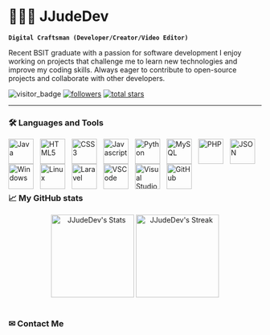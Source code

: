 # 👨🏾‍💻 JJudeDev

**`Digital Craftsman (Developer/Creator/Video Editor)`**

Recent BSIT graduate with a passion for software development I enjoy working on projects that challenge me to learn new technologies and improve my coding skills. Always eager to contribute to open-source projects and collaborate with other developers.

   <p align="left">
     <img src="https://komarev.com/ghpvc/?username=JJudeDev&style=for-the-badge&color=red" alt="visitor_badge">
      <a href="https://github.com/JJudeDev?tab=followers">
         <img alt="followers" title="Follow me on Github" src="https://custom-icon-badges.demolab.com/github/followers/JJudeDev?color=236ad3&labelColor=1155ba&style=for-the-badge&logo=person-add&label=Follow&logoColor=white"/></a>
      <a href="https://github.com/JJudeDev?tab=repositories&sort=stargazers">
         <img alt="total stars" title="Total stars on GitHub" src="https://custom-icon-badges.demolab.com/github/stars/JJudeDev?color=55960c&style=for-the-badge&labelColor=488207&logo=star"/></a>
   </p>

---

### 🛠️ Languages and Tools

<img align="left" alt="Java" width="50px" style="padding-right:10px;" src="https://cdn.jsdelivr.net/gh/devicons/devicon@latest/icons/java/java-original.svg" />
<img align="left" alt="HTML5" width="50px" style="padding-right:10px;" src="https://cdn.jsdelivr.net/gh/devicons/devicon@latest/icons/html5/html5-original.svg" />
<img align="left" alt="CSS3" width="50px" style="padding-right:10px;" src="https://cdn.jsdelivr.net/gh/devicons/devicon@latest/icons/css3/css3-original.svg" />
<img align="left" alt="Javascript" width="50px" style="padding-right:10px;" src="https://cdn.jsdelivr.net/gh/devicons/devicon@latest/icons/javascript/javascript-original.svg" />
<img align="left" alt="Python" width="50px" style="padding-right:10px;" src="https://cdn.jsdelivr.net/gh/devicons/devicon@latest/icons/python/python-original.svg" />
<img align="left" alt="MySQL" width="50px" style="padding-right:10px;" src="https://cdn.jsdelivr.net/gh/devicons/devicon@latest/icons/mysql/mysql-original.svg" />
<img align="left" alt="PHP" width="50px" style="padding-right:10px;" src="https://cdn.jsdelivr.net/gh/devicons/devicon@latest/icons/php/php-original.svg" />
<img align="left" alt="JSON" width="50px" style="padding-right:10px;" src="https://cdn.jsdelivr.net/gh/devicons/devicon@latest/icons/json/json-original.svg" />
<img align="left" alt="Windows" width="50px" style="padding-right:10px;" src="https://cdn.jsdelivr.net/gh/devicons/devicon@latest/icons/windows8/windows8-original.svg" />
<img align="left" alt="Linux" width="50px" style="padding-right:10px;" src="https://cdn.jsdelivr.net/gh/devicons/devicon@latest/icons/linux/linux-original.svg" />
<img align="left" alt="Laravel" width="50px" style="padding-right:10px;" src="https://cdn.jsdelivr.net/gh/devicons/devicon@latest/icons/laravel/laravel-original.svg" />
<img align="left" alt="VSCode" width="50px" style="padding-right:10px;" src="https://cdn.jsdelivr.net/gh/devicons/devicon@latest/icons/vscode/vscode-original.svg" />
<img align="left" alt="Visual Studio" width="50px" style="padding-right:10px;" src="https://cdn.jsdelivr.net/gh/devicons/devicon@latest/icons/visualstudio/visualstudio-original.svg" />
<img align="left" alt="GitHub" width="50px" style="padding-right:10px;" src="https://cdn.jsdelivr.net/gh/devicons/devicon/icons/github/github-original.svg" />

<br />
<br />
<br />
<br />

#

### 📈 My GitHub stats 

<div class="badges-githubstats">
  <p align="center">
    <img src="https://github-readme-stats.vercel.app/api?username=JJudeDev&theme=tokyonight&show_icons=true&hide_border=true&count_private=true" alt="JJudeDev's Stats" height="165">
    <img src="https://github-readme-streak-stats.herokuapp.com/?user=JJudeDev&theme=tokyonight&hide_border=true" alt="JJudeDev's Streak" height="165">
  </p>
</div>

#

### ✉︎ Contact Me

<a href="https://www.linkedin.com/in/jermaine-jude-cabigon-322355323/">
   <img alt="" title="" src="https://custom-icon-badges.demolab.com/badge/Jermaine Jude Cabigon-white?style=for-the-badge&logo=linkedin&logoColor=%230274b3&label=LinkedIn&labelColor=%23ffffff&color=%230274b3"></a><br />
<a href="https://mail.google.com/mail/?view=cm&fs=1&to=jjcabigon09@gmail.com">
   <img alt="" title="" src="https://custom-icon-badges.demolab.com/badge/jjcabigon09%40gmail.com-white?style=for-the-badge&logo=mail&logoColor=%23d54b3e&label=Gmail&labelColor=%23ffffff&color=%23d54b3e"></a><br />
